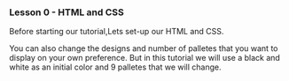 ### Lesson 0 - HTML and CSS

Before starting our tutorial,Lets set-up our HTML and CSS.

You can also change the designs and number of palletes that you want to display on your own preference. But in this tutorial we will use a black and white as an initial color and 9 palletes that we will change.
